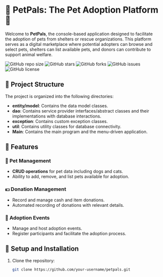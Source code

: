 # 🐾 PetPals: The Pet Adoption Platform 🐾

Welcome to **PetPals**, the console-based application designed to facilitate the adoption of pets from shelters or rescue organizations. This platform serves as a digital marketplace where potential adopters can browse and select pets, shelters can list available pets, and donors can contribute to support animal welfare.

![GitHub repo size](https://img.shields.io/github/repo-size/your-username/petpals)
![GitHub stars](https://img.shields.io/github/stars/your-username/petpals)
![GitHub forks](https://img.shields.io/github/forks/your-username/petpals)
![GitHub issues](https://img.shields.io/github/issues/your-username/petpals)
![GitHub license](https://img.shields.io/github/license/your-username/petpals)

## 📁 Project Structure

The project is organized into the following directories:

- **entity/model**: Contains the data model classes.
- **dao**: Contains service provider interfaces/abstract classes and their implementations with database interactions.
- **exception**: Contains custom exception classes.
- **util**: Contains utility classes for database connectivity.
- **Main**: Contains the main program and the menu-driven application.

## 🌟 Features

### 🐶 Pet Management

- **CRUD operations** for pet data including dogs and cats.
- Ability to add, remove, and list pets available for adoption.

### 💵 Donation Management

- Record and manage cash and item donations.
- Automated recording of donations with relevant details.

### 🎉 Adoption Events

- Manage and host adoption events.
- Register participants and facilitate the adoption process.

## 🚀 Setup and Installation

1. Clone the repository:

   ```sh
   git clone https://github.com/your-username/petpals.git

